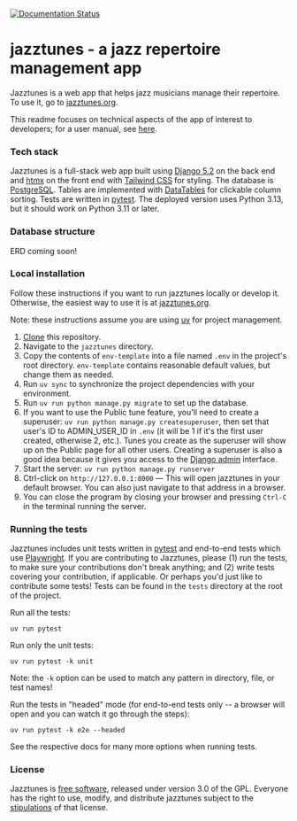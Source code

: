 [![Documentation Status](https://readthedocs.org/projects/jazztunes/badge/?version=latest)](https://jazztunes.readthedocs.io/en/latest/)
# jazztunes - a jazz repertoire management app

Jazztunes is a web app that helps jazz musicians manage their repertoire. To use it, go to [jazztunes.org](https://jazztunes.org/).

This readme focuses on technical aspects of the app of interest to developers; for a user manual, see [here](https://jwjacobson.github.io/jazztunes/).

### Tech stack
Jazztunes is a full-stack web app built using [Django 5.2](https://www.djangoproject.com/) on the back end and [htmx](https://htmx.org/) on the front end with [Tailwind CSS](https://tailwindcss.com/) for styling. The database is [PostgreSQL](https://www.postgresql.org/). Tables are implemented with [DataTables](https://datatables.net/) for clickable column sorting. Tests are written in [pytest](https://docs.pytest.org/en/8.2.x/). The deployed version uses Python 3.13, but it should work on Python 3.11 or later.

### Database structure
ERD coming soon!

### Local installation
Follow these instructions if you want to run jazztunes locally or develop it. Otherwise, the easiest way to use it is at [jazztunes.org](https://jazztunes.org/).

Note: these instructions assume you are using [uv](https://docs.astral.sh/uv/) for project management.
1. [Clone](https://docs.github.com/en/repositories/creating-and-managing-repositories/cloning-a-repository) this repository.
2. Navigate to the `jazztunes` directory.
3. Copy the contents of `env-template` into a file named `.env` in the project's root directory. `env-template` contains reasonable default values, but change them as needed.
4. Run `uv sync` to synchronize the project dependencies with your environment.
5. Run `uv run python manage.py migrate` to set up the database.
6. If you want to use the Public tune feature, you'll need to create a superuser: ```uv run python manage.py createsuperuser```, then set that user's ID to ADMIN_USER_ID in `.env` (it will be 1 if it's the first user created, otherwise 2, etc.). Tunes you create as the superuser will show up on the Public page for all other users. Creating a superuser is also a good idea because it gives you access to the [Django admin](https://docs.djangoproject.com/en/5.2/ref/contrib/admin/) interface.
7. Start the server: ```uv run python manage.py runserver```
8. Ctrl-click on ```http://127.0.0.1:8000``` — This will open jazztunes in your default browser. You can also just navigate to that address in a browser.
9. You can close the program by closing your browser and pressing `Ctrl-C` in the terminal running the server.

### Running the tests
Jazztunes includes unit tests written in [pytest](https://docs.pytest.org/en/stable/) and end-to-end tests which use [Playwright](https://playwright.dev/python/docs/intro). If you are contributing to Jazztunes, please (1) run the tests, to make sure your contributions don't break anything; and (2) write tests covering your contribution, if applicable. Or perhaps you'd just like to contribute some tests! Tests can be found in the `tests` directory at the root of the project.

Run all the tests:
```
uv run pytest
```

Run only the unit tests:
```
uv run pytest -k unit
```
Note: the `-k` option can be used to match any pattern in directory, file, or test names!

Run the tests in "headed" mode (for end-to-end tests only -- a browser will open and you can watch it go through the steps):
```
uv run pytest -k e2e --headed
```

See the respective docs for many more options when running tests.


### License
Jazztunes is [free software](https://www.fsf.org/about/what-is-free-software), released under version 3.0 of the GPL. Everyone has the right to use, modify, and distribute jazztunes subject to the [stipulations](https://github.com/jwjacobson/jazztunes/blob/main/LICENSE) of that license.

